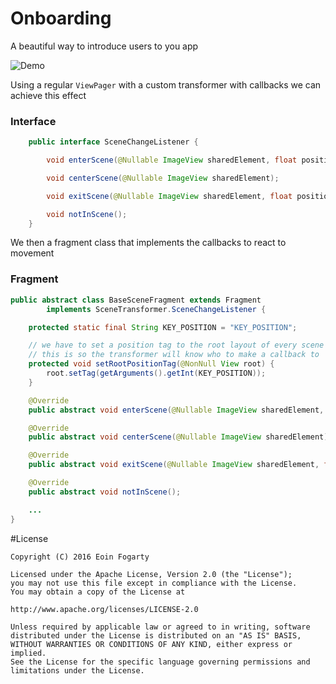 Onboarding
==========
A beautiful way to introduce users to you app

![Demo](graphics/example.gif)

Using a regular `ViewPager` with a custom transformer with callbacks we can achieve this effect

### Interface
```java
    public interface SceneChangeListener {

        void enterScene(@Nullable ImageView sharedElement, float position);

        void centerScene(@Nullable ImageView sharedElement);

        void exitScene(@Nullable ImageView sharedElement, float position);

        void notInScene();
    }
```

We then a fragment class that implements the callbacks to react to movement

### Fragment
```java
public abstract class BaseSceneFragment extends Fragment
        implements SceneTransformer.SceneChangeListener {

    protected static final String KEY_POSITION = "KEY_POSITION";

    // we have to set a position tag to the root layout of every scene fragment
    // this is so the transformer will know who to make a callback to
    protected void setRootPositionTag(@NonNull View root) {
        root.setTag(getArguments().getInt(KEY_POSITION));
    }

    @Override
    public abstract void enterScene(@Nullable ImageView sharedElement, float position);

    @Override
    public abstract void centerScene(@Nullable ImageView sharedElement);

    @Override
    public abstract void exitScene(@Nullable ImageView sharedElement, float position);

    @Override
    public abstract void notInScene();

    ...
}

```

#License
```
Copyright (C) 2016 Eoin Fogarty

Licensed under the Apache License, Version 2.0 (the "License");
you may not use this file except in compliance with the License.
You may obtain a copy of the License at

http://www.apache.org/licenses/LICENSE-2.0

Unless required by applicable law or agreed to in writing, software
distributed under the License is distributed on an "AS IS" BASIS,
WITHOUT WARRANTIES OR CONDITIONS OF ANY KIND, either express or implied.
See the License for the specific language governing permissions and
limitations under the License.
```
